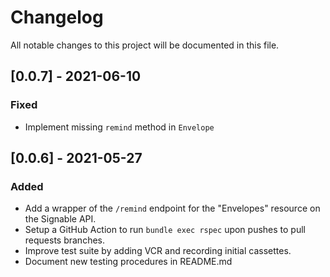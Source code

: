 # Changelog
All notable changes to this project will be documented in this file.

## [0.0.7] - 2021-06-10

### Fixed
  - Implement missing `remind` method in `Envelope`

## [0.0.6] - 2021-05-27

### Added
  - Add a wrapper of the `/remind` endpoint for the "Envelopes" resource on the Signable API.
  - Setup a GitHub Action to run `bundle exec rspec` upon pushes to pull requests branches.
  - Improve test suite by adding VCR and recording initial cassettes.
  - Document new testing procedures in README.md

